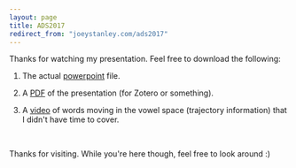 ```yaml
---
layout: page
title: ADS2017
redirect_from: "joeystanley.com/ads2017"
---
```


Thanks for watching my presentation. Feel free to download the following: 

1) The actual <a href="/downloads/170105-ADS-slides.pptx" title="download ADS2017 slideshow">powerpoint</a> file.

2) A <a href="/downloads/170105-ADS-slides.pdf" target="_blank" title="download ADS2017 pdf">PDF</a> of the presentation (for Zotero or something).

3) A <a href="/downloads/170105-ADS-video.mov" target="_blank" title="ADS video">video</a> of words moving in the vowel space (trajectory information) that I didn't have time to cover.

<br/>

Thanks for visiting. While you're here though, feel free to look around :) 
